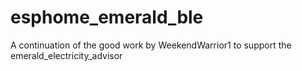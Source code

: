# esphome_emerald_ble
A continuation of the good work by WeekendWarrior1 to support the emerald_electricity_advisor
